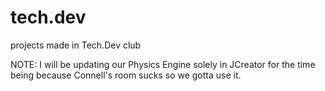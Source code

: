 # tech.dev
projects made in Tech.Dev club

NOTE: I will be updating our Physics Engine solely in JCreator for the time being because Connell's room sucks so we gotta use it.
